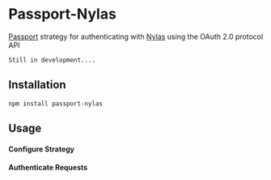 # Passport-Nylas

[Passport](http://passportjs.org) strategy for authenticating with [Nylas](https://nylas.com) using the OAuth 2.0 protocol API

`Still in development....`

## Installation

`npm install passport-nylas`


## Usage

#### Configure Strategy

#### Authenticate Requests


